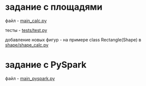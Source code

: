 # задание с площадями
файл - [main_calc.py](https://github.com/dimanplus/test_job/blob/bff1378a6174842b22ef2fddf0c75ae86c66cb3d/main_calc.py#L4)

тесты - [tests/test.py](https://github.com/dimanplus/test_job/blob/bff1378a6174842b22ef2fddf0c75ae86c66cb3d/tests/test.py#L10)

добавление новых фигур - на примере class Rectangle(Shape) в [shape/shape_calc.py](https://github.com/dimanplus/test_job/blob/8016de89e23c0a083013fd6c6b311d689e76f6b2/shape/shape_calc.py#L88C1-L88C23)

# задание с PySpark
файл - [main_pyspark.py](https://github.com/dimanplus/test_job/blob/1c4c7d561e9f7298d959efd62b2395705c40b466/main_pyspark.py#L8)
